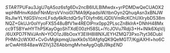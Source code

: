 $START$PUFau3JgU7qASoz6sfg6Dv2ncB6lULBIMwdx+yrPDMDwQeCUAOX2wpHMHnvKddxFNnMzrsVVnoi0l7MA9jKpadsiW/tbnOyn2QhuqAsn3xBNJWRsJlwYLYdGSVncnLFsdy6kRctdQr5yTOIyfn6tLiQDI/VmRcKChUXIrybD538mNQZ+GkUJr0olYyoFXS548uBfV1w4REOlPnx0pp2PLscZn8kIrA+DNhH48Mxcc9T5BYwHYThP5KayOgoShTXdE00zH58SL+iYcJOVu7Rdji3+H+lNIk6XqV/j/6UXPD7FNVJAnN+YOO1zJ8bOoxY3EIlH8I8NXJEYHZMQ73Pxo7tyt36DublPHMn2cWXXf+CvGvMgkpmqjUaxKk0s10AfgfqQK9QeMGT7/KgjAXHI+ho6CarCwAHt848awWZIVj3Z6AbbmgMvheAygOqBJ9kp$END$
